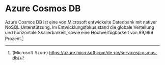 # Azure Cosmos DB

Azure Cosmos DB ist eine von Microsoft entwickelte Datenbank mit nativer NoSQL Unterstützung. Im Entwicklungsfokus stand die globale Verteilung und horizontale Skalierbarkeit, sowie eine Hochverfügbarkeit von 99,999 Prozent.[^1]

[^1]: (Microsoft Azure) https://azure.microsoft.com/de-de/services/cosmos-db/